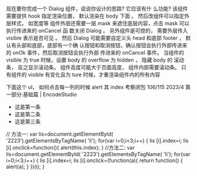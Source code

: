 现在要你完成一个 Dialog 组件，说说你设计的思路? 它应该有什 么功能?
该组件需要提供 hook 指定渲染位置， 默认渲染在 body 下面 。 然后改组件可以指定外层样式， 如宽度等
组件外层还需要一层 mask 来遮住底层内容，点击 mask 可以执行传进来的 onCancel 函 数关闭 Dialog 。
另外组件是可控的， 需要外层传入 visible 表示是否可⻅ 。
然后 Dialog 可能需要自定义头 head 和底部 footer ， 默认有头部和底部，底部有一个确 认按钮和取消按钮，确认按钮会执行外部传进来的 onOk 事件，然后取消按钮会执行外部 传进来的 onCancel 事件。
当组件的 visible 为 true 时候，设置 body 的 overflow 为 hidden ， 隐藏 body 的 滚动条， 反之显示滚动条。
组件高度可能大于⻚面高度， 组件内部需要滚动条。
只有组件的 visible 有变化且为 ture 时候，才重渲染组件内的所有内容

下面这个 ul， 如何点击每一列的时候 alert 其 index
考察闭包
106/115
2023/4
第一部分:基础篇 | EncodeStudio

 <ul id=”test”> <li>这是第一条</li> <li>这是第二条</li> <li>这是第三条</li>
</ul>
// 方法一:
var lis=document.getElementById( '2223').getElementsByTagName( 'li');
     for(var i=0;i<3;i++)
     {
lis [i].index=i;
lis [i].onclick=function(){
             alert(this.index);
}
//方法二:
var lis=document.getElementById( '2223').getElementsByTagName( 'li');
    for(var i=0;i<3;i++)
    {
lis [i].index=i;
lis [i].onclick=(function(a){
            return function() {
                alert(a);
} })(i);
}
